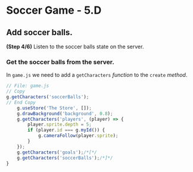 # Soccer Game - 5.D

## Add soccer balls.

**(Step 4/6)** Listen to the soccer balls state on the server.

### Get the soccer balls from the server.

In `game.js` we need to add a `getCharacters` _function_ to the `create` _method_.

```javascript
// File: game.js
// Copy
g.getCharacters('soccerBalls');
// End Copy
	g.useStore('The Store', []);
	g.drawBackground('background', 0.8);
	g.getCharacters('players', (player) => {
		player.sprite.depth = 5;
		if (player.id === g.myId()) {
			g.cameraFollow(player.sprite);
		}
	});
	g.getCharacters('goals');/*[*/
	g.getCharacters('soccerBalls');/*]*/
}
```
